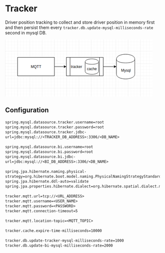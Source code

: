 Tracker
=======
Driver position tracking to collect and store driver position in memory first and then persist them every `tracker.db.update-mysql-milliseconds-rate` second in mysql DB.

![tracker](./doc/pic/tracker_arch.png)

Configuration
-------------
```application.properties
spring.mysql.datasource.tracker.username=root
spring.mysql.datasource.tracker.password=root
spring.mysql.datasource.tracker.jdbc-url=jdbc:mysql://<TRACKER_DB_ADDRESS>:3306/<DB_NAME>

spring.mysql.datasource.bi.username=root
spring.mysql.datasource.bi.password=root
spring.mysql.datasource.bi.jdbc-url=jdbc:mysql://<BI_DB_ADDRESS>:3306/<DB_NAME>

spring.jpa.hibernate.naming.physical-strategy=org.hibernate.boot.model.naming.PhysicalNamingStrategyStandardImpl
spring.jpa.hibernate.ddl-auto=validate
spring.jpa.properties.hibernate.dialect=org.hibernate.spatial.dialect.mysql.MySQL56InnoDBSpatialDialect

tracker.mqtt.url=tcp://<URL_ADDRESS>
tracker.mqtt.username=<USER_NAME>
tracker.mqtt.password=<PASSWORD>
tracker.mqtt.connection-timeout=5

tracker.mqtt.location-topic=<MQTT_TOPIC>

tracker.cache.expire-time-milliseconds=10000

tracker.db.update-tracker-mysql-milliseconds-rate=1000
tracker.db.update-bi-mysql-milliseconds-rate=2000

```
